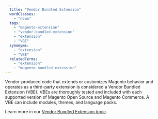 ```yaml
---
  title: "Vendor Bundled Extension"
  wordClasses:
    - "noun"
  tags:
    - "magento-extension"
    - "vendor-bundled-extension"
    - "extension"
    - "VBE"
  synonyms:
    - "extension"
    - "VBE"
  relatedTerms:
    - "extension"
    - "magento-bundled-extension"
---
```

Vendor-produced code that extends or customizes Magento behavior and operates as a third-party extension is considered a Vendor Bundled Extension (VBE). VBEs are thoroughly tested and included with each supported version of Magento Open Source and Magento Commerce. A VBE can include modules, themes, and language packs.

Learn more in our [Vendor Bundled Extension topic](https://devdocs.magento.com/extensions/vendor/).
